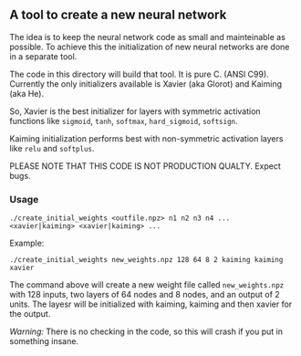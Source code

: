 ## A tool to create a new neural network

The idea is to keep the neural network code as small and mainteinable as possible.
To achieve this the initialization of new neural networks are done in a separate tool.

The code in this directory will build that tool. It is pure C. (ANSI C99). Currently
the only initializers available is Xavier (aka Glorot) and Kaiming (aka He).

So, Xavier is the best initializer for layers with symmetric activation functions
like `sigmoid`, `tanh`, `softmax`, `hard_sigmoid`, `softsign`.

Kaiming initialization performs best with non-symmetric activation layers like `relu`
and `softplus`.

PLEASE NOTE THAT THIS CODE IS NOT PRODUCTION QUALTY. Expect bugs. 

### Usage

    ./create_initial_weights <outfile.npz> n1 n2 n3 n4 ...  <xavier|kaiming> <xavier|kaiming> ...

Example:

    ./create_initial_weights new_weights.npz 128 64 8 2 kaiming kaiming xavier

The command above will create a new weight file called `new_weights.npz` with 128 inputs,
two layers of 64 nodes and 8 nodes, and an output of 2 units. The layesr will be initialized
with kaiming, kaiming and then xavier for the output.

*Warning:* There is no checking in the code, so this will crash if you put in something insane.

